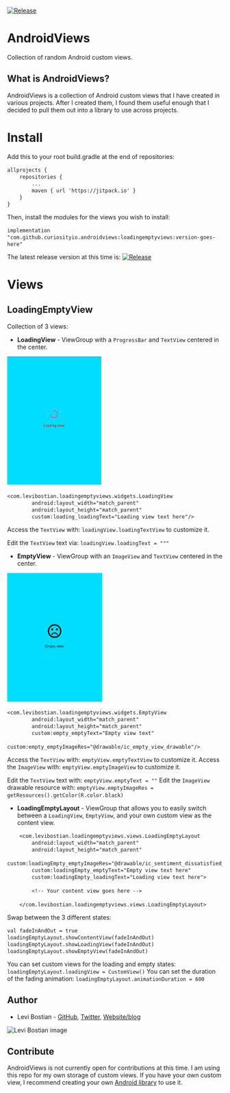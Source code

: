 [![Release](https://jitpack.io/v/levibostian/AndroidViews.svg)](https://jitpack.io/#levibostian/AndroidViews)

# AndroidViews

Collection of random Android custom views.

## What is AndroidViews?

AndroidViews is a collection of Android custom views that I have created in various projects. After I created them, I found them useful enough that I decided to pull them out into a library to use across projects.

# Install

Add this to your root build.gradle at the end of repositories:

```
allprojects {
	repositories {
		...
		maven { url 'https://jitpack.io' }
	}
}
```

Then, install the modules for the views you wish to install:

```
implementation "com.github.curiosityio.androidviews:loadingemptyviews:version-goes-here"
```

The latest release version at this time is: [![Release](https://jitpack.io/v/levibostian/AndroidViews.svg)](https://jitpack.io/#levibostian/AndroidViews)

# Views

## LoadingEmptyView

Collection of 3 views:

* **LoadingView** - ViewGroup with a `ProgressBar` and `TextView` centered in the center.

![loading view sample](misc/loadingview.png)

```
<com.levibostian.loadingemptyviews.widgets.LoadingView
        android:layout_width="match_parent"
        android:layout_height="match_parent"
        custom:loading_loadingText="Loading view text here"/>
```

Access the `TextView` with: `loadingView.loadingTextView` to customize it.

Edit the `TextView` text via: `loadingView.loadingText = """`

* **EmptyView** - ViewGroup with an `ImageView` and `TextView` centered in the center.

![empty view sample](misc/emptyview.png)

```
<com.levibostian.loadingemptyviews.widgets.EmptyView
        android:layout_width="match_parent"
        android:layout_height="match_parent"
        custom:empty_emptyText="Empty view text"
        custom:empty_emptyImageRes="@drawable/ic_empty_view_drawable"/>
```

Access the `TextView` with: `emptyView.emptyTextView` to customize it.
Access the `ImageView` with: `emptyView.emptyImageView` to customize it.

Edit the `TextView` text with: `emptyView.emptyText = ""`
Edit the `ImageView` drawable resource with: `emptyView.emptyImageRes = getResources().getColor(R.color.black)`

* **LoadingEmptyLayout** - ViewGroup that allows you to easily switch between a `LoadingView`, `EmptyView`, and your own custom view as the content view.

```
    <com.levibostian.loadingemptyviews.views.LoadingEmptyLayout
        android:layout_width="match_parent"
        android:layout_height="match_parent"
        custom:loadingEmpty_emptyImageRes="@drawable/ic_sentiment_dissatisfied_black_24dp"
        custom:loadingEmpty_emptyText="Empty view text here"
        custom:loadingEmpty_loadingText="Loading view text here">

        <!-- Your content view goes here -->

    </com.levibostian.loadingemptyviews.views.LoadingEmptyLayout>
```

Swap between the 3 different states:

```
val fadeInAndOut = true
loadingEmptyLayout.showContentView(fadeInAndOut)
loadingEmptyLayout.showLoadingView(fadeInAndOut)
loadingEmptyLayout.showEmptyView(fadeInAndOut)
```

You can set custom views for the loading and empty states: `loadingEmptyLayout.loadingView = CustomView()`
You can set the duration of the fading animation: `loadingEmptyLayout.animationDuration = 600`

## Author

* Levi Bostian - [GitHub](https://github.com/levibostian), [Twitter](https://twitter.com/levibostian), [Website/blog](http://levibostian.com)

![Levi Bostian image](https://gravatar.com/avatar/22355580305146b21508c74ff6b44bc5?s=250)

## Contribute

AndroidViews is not currently open for contributions at this time. I am using this repo for my own storage of custom views. If you have your own custom view, I recommend creating your own [Android library](https://levibostian.com/blog/create-android-gradle-lib/) to use it.